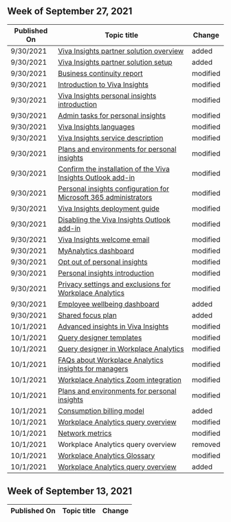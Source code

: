 <!-- This file is generated automatically each week. Changes made to this file will be overwritten.-->



## Week of September 27, 2021


| Published On |Topic title | Change |
|------|------------|--------|
| 9/30/2021 | [Viva Insights partner solution overview](/viva/insights/hybrid-partners/partner-overview) | added |
| 9/30/2021 | [Viva Insights partner solution setup](/viva/insights/hybrid-partners/partner-setup) | added |
| 9/30/2021 | [Business continuity report](/viva/insights/tutorials/bcrps) | modified |
| 9/30/2021 | [Introduction to Viva Insights](/viva/insights/introduction) | modified |
| 9/30/2021 | [Viva Insights personal insights introduction](/viva/insights/personal/mya-landing-page) | modified |
| 9/30/2021 | [Admin tasks for personal insights](/viva/insights/personal/overview/mya-for-admins) | modified |
| 9/30/2021 | [Viva Insights languages](/viva/insights/personal/overview/mya-languages) | modified |
| 9/30/2021 | [Viva Insights service description](/viva/insights/personal/overview/mya-service-description) | modified |
| 9/30/2021 | [Plans and environments for personal insights](/viva/insights/personal/overview/plans-environments) | modified |
| 9/30/2021 | [Confirm the installation of the Viva Insights Outlook add-in](/viva/insights/personal/setup/verify-add-in) | modified |
| 9/30/2021 | [Personal insights configuration for Microsoft 365 administrators](/viva/insights/personal/setup/configure) | modified |
| 9/30/2021 | [Viva Insights deployment guide](/viva/insights/personal/setup/deployment-guide) | modified |
| 9/30/2021 | [Disabling the Viva Insights Outlook add-in](/viva/insights/personal/setup/mya-disable-insights) | modified |
| 9/30/2021 | [Viva Insights welcome email](/viva/insights/personal/use/mya-welcome-email) | modified |
| 9/30/2021 | [MyAnalytics dashboard](/viva/insights/personal/use/dashboard-2) | modified |
| 9/30/2021 | [Opt out of personal insights](/viva/insights/personal/use/opt-out-of-mya) | modified |
| 9/30/2021 | [Personal insights introduction](/viva/insights/personal/introduction) | modified |
| 9/30/2021 | [Privacy settings and exclusions for Workplace Analytics](/viva/insights/use/privacy-settings) | modified |
| 9/30/2021 | [Employee wellbeing dashboard](/viva/insights/tutorials/power-bi-wellbeing) | added |
| 9/30/2021 | [Shared focus plan](/viva/insights/personal/use/shared-focus-plan) | added |
| 10/1/2021 | [Advanced insights in Viva Insights](/viva/insights/overview/get-started) | modified |
| 10/1/2021 | [Query designer templates](/viva/insights/tutorials/power-bi-intro) | modified |
| 10/1/2021 | [Query designer in Workplace Analytics](/viva/insights/tutorials/query-designer) | modified |
| 10/1/2021 | [FAQs about Workplace Analytics insights for managers](/viva/insights/use/insight-faqs) | modified |
| 10/1/2021 | [Workplace Analytics Zoom integration](/viva/insights/use/zoom) | modified |
| 10/1/2021 | [Plans and environments for personal insights](/viva/insights/personal/overview/plans-environments) | modified |
| 10/1/2021 | [Consumption billing model](/viva/insights/tutorials/consump-model) | added |
| 10/1/2021 | [Workplace Analytics query overview](/viva/insights/tutorials/query-basics) | modified |
| 10/1/2021 | [Network metrics](/viva/insights/tutorials/ona-metrics) | modified |
| 10/1/2021 | Workplace Analytics query overview | removed |
| 10/1/2021 | [Workplace Analytics Glossary](/viva/insights/use/glossary) | modified |
| 10/1/2021 | [Workplace Analytics query overview](/viva/insights/tutorials/query-basics2) | added |


## Week of September 13, 2021


| Published On |Topic title | Change |
|------|------------|--------|
